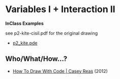 
# Variables I + Interaction II



**InClass Examples**

see p2-kite-cisil.pdf for the original drawing
- [p2_kite.pde](https://github.com/cerenkayalar/VCDS2105-ICM/blob/master/inclass/p2_kite.pde) 


## Who/What/How...?
- [How To Draw With Code | Casey Reas](https://www.youtube.com/watch?v=_8DMEHxOLQE) (2012)
 
